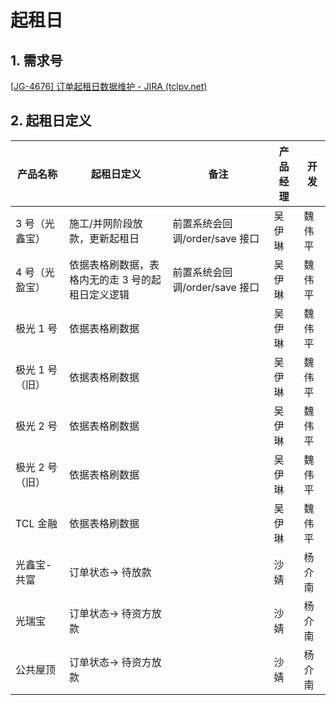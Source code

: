 # 起租日

## 1. 需求号

[[JG-4676\] 订单起租日数据维护 - JIRA (tclpv.net)](https://jira.tclpv.net/browse/JG-4676)

## 2. 起租日定义

| 产品名称      | 起租日定义                      | 备注                    | 产品经理 | 开发  |
|-----------|----------------------------|-----------------------|------|-----|
| 3 号（光鑫宝）  | 施工/并网阶段放款，更新起租日            | 前置系统会回调/order/save 接口 | 吴伊琳  | 魏伟平 |
| 4 号（光盈宝）  | 依据表格刷数据，表格内无的走 3 号的起租日定义逻辑 | 前置系统会回调/order/save 接口 | 吴伊琳  | 魏伟平 |
| 极光 1 号    | 依据表格刷数据                    |                       | 吴伊琳  | 魏伟平 |
| 极光 1 号（旧） | 依据表格刷数据                    |                       | 吴伊琳  | 魏伟平 |
| 极光 2 号    | 依据表格刷数据                    |                       | 吴伊琳  | 魏伟平 |
| 极光 2 号（旧） | 依据表格刷数据                    |                       | 吴伊琳  | 魏伟平 |
| TCL 金融    | 依据表格刷数据                    |                       | 吴伊琳  | 魏伟平 |
| 光鑫宝-共富    | 订单状态-> 待放款                 |                       | 沙婧   | 杨介南 |
| 光瑞宝       | 订单状态-> 待资方放款               |                       | 沙婧   | 杨介南 |
| 公共屋顶      | 订单状态-> 待资方放款               |                       | 沙婧   | 杨介南 |

























